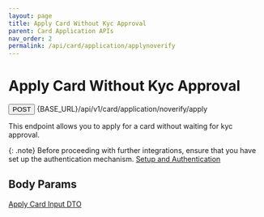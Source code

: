```yaml
---
layout: page
title: Apply Card Without Kyc Approval
parent: Card Application APIs
nav_order: 2
permalink: /api/card/application/applynoverify
---
```


# Apply Card Without Kyc Approval

<button type="button" name="button" class="btn btn-purple fs-1">POST</button>
{BASE_URL}/api/v1/card/application/noverify/apply

This endpoint allows you to apply for a card without waiting for kyc approval.

{: .note}
Before proceeding with further integrations, ensure that you have set up the authentication mechanism. [Setup and Authentication](/trydoc.github.io/setup)

## Body Params

[Apply Card Input DTO](/trydoc.github.io/types/applyCard)
